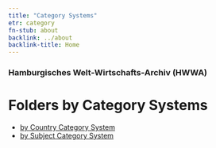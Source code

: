 ```yaml
---
title: "Category Systems"
etr: category
fn-stub: about
backlink: ../about
backlink-title: Home
---
```


### Hamburgisches Welt-Wirtschafts-Archiv (HWWA)
# Folders by Category Systems

- [by Country Category System](geo/about.en.html)
- [by Subject Category System](subject/about.en.html)

